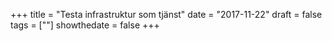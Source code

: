 +++
title = "Testa infrastruktur som tjänst"
date = "2017-11-22"
draft = false
tags = [""]
showthedate = false
+++